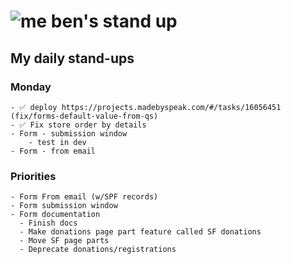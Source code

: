 # ![me](https://avatars2.githubusercontent.com/u/5232044?s=50&v=4) ben's stand up

## My daily stand-ups
    
### Monday

    - ✅ deploy https://projects.madebyspeak.com/#/tasks/16056451 (fix/forms-default-value-from-qs)
    - ✅ Fix store order by details
    - Form - submission window
        - test in dev
    - Form - from email
    

### Priorities 

    - Form From email (w/SPF records)
    - Form submission window
    - Form documentation
      - Finish docs
      - Make donations page part feature called SF donations
      - Move SF page parts
      - Deprecate donations/registrations
      

